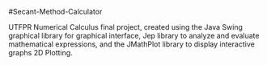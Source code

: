 #Secant-Method-Calculator

UTFPR Numerical Calculus final project, created using the Java Swing graphical library for graphical interface, Jep library to analyze and evaluate mathematical expressions, and the JMathPlot library to display interactive graphs 2D Plotting.

